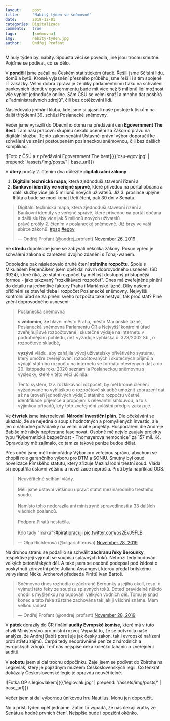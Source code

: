 ```yaml
---
layout:     post
title:      "Nabitý týden ve sněmovně"
date:       2019-12-01
categories: Digitalizace
comments:   true
tags:       [sněmovna]
img:        nabity-tyden.jpg
author:     Ondřej Profant
---
```


Minulý týden byl nabitý. Spousta věcí se povedla, jiné jsou trochu smutné. Pojďme se podívat, co se dělo.

<!--more-->

V **pondělí** jsme začali na Českém statistickém úřadě. Řešili jsme Sčítání lidu, domů a bytů.
Kromě vyjasnění přesného průběhu jsme řešili i s tím spojené IT zakázky. Velmi dobrá zpráva je
že díky parlamentnímu tlaku na schválení bankovních identit v egovernmentu bude mít více než
5 milionů lidí možnost vše vyplnit jednoduše online. Sám ČSÚ se velmi snaží a mnoho dat posbírá
z "administrativních zdrojů", čili bez obtěžování lidí.

Následovalo jednání klubu, kde jsme si ujasnili naše postoje k tiskům na další třítýdenní 39. schůzi Poslanecké sněmovny.

Večer jsme vyrazili do Obecního domu na předávání cen **Egovernment The Best**. Tam naši pracovní
skupinu čekalo ocenění za Zákon o právu na digitální službu. Tento zákon senátní
Ústavně-právní výbor doporučil ke schválení ve znění postoupeném poslaneckou sněmovnou,
čili bez dalších komplikací.

![Foto z ČSÚ a z předávání Egovernment The best]({{'csu-egov.jpg' | prepend: '/assets/img/posts/' | base_url}})

V **úterý** prošly 2. čtením dva důležité **digitalizační zákony**.

1. **Digitální technická mapa**, která zjednoduší stavební řízení a
2. **Bankovní identity ve veřejné správě**, které přivedou na portál občana a další služby více jak 5 milionů nových uživatelů.
Již 3. prosince uplyne lhůta a bude se moci konat třetí čtení, pak 30 dní v Senátu.

<blockquote class="twitter-tweet"><p lang="cs" dir="ltr"> Digitální technická mapa, která zjednoduší stavební řízení a <br>Bankovní identity ve veřejné správě, které přivedou na portál občana a další služby více jak 5 milionů nových uživatelů<br>právě prošly 2. čtením v poslanecké sněmovně. Již brzy ve vaší sbírce zákonů! <a href="https://twitter.com/hashtag/psp?src=hash&amp;ref_src=twsrc%5Etfw">#psp</a> <a href="https://twitter.com/hashtag/egov?src=hash&amp;ref_src=twsrc%5Etfw">#egov</a></p>&mdash; Ondřej Profant (@ondrej_profant) <a href="https://twitter.com/ondrej_profant/status/1199350633008189440?ref_src=twsrc%5Etfw">November 26, 2019</a></blockquote> 


Ve **středu** dopoledne jsme se zabývali několika zákony. Posun vpřed je schválení 
zákona o zamezení dvojího zdanění s Tchaj-wanem.

Odpoledne pak následovalo druhé čtení **státního rozpočtu**. Spolu s Mikulášem Ferjenčíkem
jsem opět dal návrh doprovodného usnesení (SD 3924), které říká, že státní rozpočet by
měl být dostupný přístupnější formou - jako takzvaný "rozklikávací rozpočet". Dnes má
zveřejněné plnění do detailu na jednotlivé faktury Praha i Mariánské lázně. Díky našemu
přičinění se otevřel třeba i rozpočet Poslanecké sněmovny. Nejvyšší kontrolní úřad se za
plnění svého rozpočtu také nestydí, tak proč stát? Plné znění doprovodného usnesení:

> Poslanecká sněmovna
>
> **s vědomím, že** hlavní město Praha, město Mariánské lázně, Poslanecká sněmovna Parlamentu ČR a Nejvyšší kontrolní úřad zveřejňují své rozpočtované i skutečné výdaje na internetu v podrobnějším pohledu, než vyžaduje vyhláška č. 323/2002 Sb., o rozpočtové skladbě,
>
> **vyzývá** vládu, aby zahájila vývoj uživatelsky přívětivého systému, který umožní zveřejňování rozpočtovaných i skutečných příjmů a výdajů státního rozpočtu na internetu ve formátu otevřených dat a do 20. listopadu roku 2020 seznámila Poslaneckou sněmovnu s výsledky, které v této věci učinila.
> 
> Tento systém, tzv. rozklikávací rozpočet, by měl kromě členění vyžadovaného vyhláškou o rozpočtové skladbě umožnit zobrazení dat až na úroveň jednotlivých výdajů státního rozpočtu včetně identifikace příjemce a propojení s relevantní smlouvou, a to s výjimkou případů, kdy toto zveřejnění zvláštní předpis zakazuje.

Ve **čtvrtek** jsme interpelovali **Národní investiční plán**. Dle očekávání se ukázalo,
že se nejedná o soupis hodnotných a promyšlených investic, ale jen o náhodné požadavky 
na velmi drahé projekty. Hospodaření dle Andreje Babiše mě nikdy nepřestane fascinovat.
Osobně mě nejvíc zaujaly projekty typu “Kybernetická bezpečnost - Thomayerova nemocnice” 
za 157 mil. Kč. Opravdu by mě zajímalo, co tam za takové peníze budou dělat.

Přes oběd jsme měli mimořádný Výbor pro veřejnou správu, abychom se chopili role garančního
výboru pro DTM a SONIU. Smutný byl osud novelizace Římského statutu, který zřizuje
Mezinárodní trestní soud. Vláda si neopatřila ústavní většinu a novelizace neprošla. 
Proti byla například ODS.

<blockquote class="twitter-tweet"><p lang="cs" dir="ltr">Neuvěřitelné selhání vlády.<br><br>Měli jsme ústavní většinou upravit statut mezinárodního trestního soudu. <br><br>Namísto toho nedorazila ani ministryně spravedlnosti a 33 dalších vládních poslanců.<br><br>Podpora Pirátů nestačila.<br><br>Kdo tady &quot;maká&quot;?<a href="https://twitter.com/hashtag/piratipracuji?src=hash&amp;ref_src=twsrc%5Etfw">#piratipracuji</a> <a href="https://t.co/os2EvJ9FLB">pic.twitter.com/os2EvJ9FLB</a></p>&mdash; Olga Richterová (@olgarichterova) <a href="https://twitter.com/olgarichterova/status/1200010940126769152?ref_src=twsrc%5Etfw">November 28, 2019</a></blockquote>

Na druhou stranu se podařilo se schválit **záchranu řeky Berounky**, respektive její
vyjmutí se soupisu splavných toků. Nehrozí tedy budování velkých betonářských děl.
A také jsem se osobně podepsal pod žádost o poskytnutí zdravotní péče Julianu Assangovi,
kterou předal britskému velvyslanci Nicku Archerovi předseda Pirátů Ivan Bartoš.


<blockquote class="twitter-tweet"><p lang="cs" dir="ltr">Sněmovna dnes rozhodla o záchraně Berounky a jejího okolí, resp. o vyjmutí této řeky ze soupisu splavných toků. Doteď pravidelně někdo chodil s myšlenkou na budování velkých vodních děl. Tomu je snad konec a tato řeka zůstane zachována tak jak ji všichni známe. Mám velkou radost</p>&mdash; Ondřej Profant (@ondrej_profant) <a href="https://twitter.com/ondrej_profant/status/1200071732834504705?ref_src=twsrc%5Etfw">November 28, 2019</a></blockquote> 



V **pátek** dorazily do ČR finální **audity Evropské komise**, které má v tuto chvíli
Ministerstvo pro místní rozvoj. Vypadá to, že se potvrdila naše analýza, že Andrej
Babiš porušuje jak český zákon, tak i evropské nařízení proti střetu zájmů. Čerpá
tedy neoprávněně peníze z národních a evropských zdrojů. Teď nás nejspíše čeká
kolečko tahanic o zveřejnění auditů.

V **sobotu** jsem si dal trochu odpočinku. Zajel jsem se podívat do Zbiroha na Legiovlak,
který je pojízdným muzeem Československých legii. Co tenkrát dokázaly Československé legie
je opravdu neuvěřitelné.

![Fotka OP s legiovlakem]({{'legiovlak.jpg' | prepend: '/assets/img/posts/' | base_url}})

Večer jsem si dal výbornou únikovou hru Nautilus. Mohu jen doporučit.

No a příští týden opět jednáme. Zatím to vypadá, že nás čekají vratky ze Senátu
a hodně prvních čtení. Nejspíše bude i opoziční okénko.
